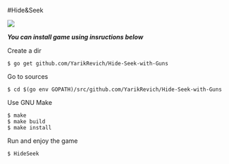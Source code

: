 #Hide&Seek

![]('./../assets/docs/preview.png')

**_You can install game using insructions below_**

Create a dir

```
$ go get github.com/YarikRevich/Hide-Seek-with-Guns
```

Go to sources
```
$ cd $(go env GOPATH)/src/github.com/YarikRevich/Hide-Seek-with-Guns
```

Use GNU Make

```
$ make 
$ make build
$ make install
```

Run and enjoy the game

```
$ HideSeek
```

